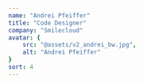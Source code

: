 ```yaml
---
name: "Andrei Pfeiffer"
title: "Code Designer"
company: "Smilecloud"
avatar: {
    src: "@assets/v2_andrei_bw.jpg",
    alt: "Andrei Pfeiffer"
}
sort: 4
---
```

